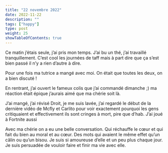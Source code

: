 ```yaml
---
title: "22 novembre 2022"
date: 2022-11-22
description: ""
tags: ["happy"]
type: post
weight: 25
showTableOfContents: true
---
```


Ce matin j’étais seule, j’ai pris mon temps. J’ai bu un thé, j’ai travaillé tranquillement. C’est cool les journées de taff mais à part dire que ça s’est bien passé il n’y a rien d’autre à dire.

Pour une fois ma tutrice a mangé avec moi. On était que toutes les deux, on a bien discuté !

En rentrant, j’ai ouvert le fameux colis que j’ai commandé dimanche ;) ma réaction était épique j’aurais aimé que ma chérie soit là.

J’ai mangé, j’ai révisé Droit, je me suis lavée, j’ai regardé le début de la dernière vidéo de Mcfly et Carlito pour voir exactement pourquoi les gens critiquaient et effectivement ils sont cringes à mort, pire que d’hab. J’ai joué à Fortnite aussi

Avec ma chérie on a eu une belle conversation. Qui réchauffe le cœur et qui fait du bien au moral et au cœur. Des mots qui avaient le même effet qu’un câlin ou qu’un bisou. Je suis si amoureuse d’elle et un peu plus chaque jour. Je suis persuadée de vouloir faire et finir ma vie avec elle.
